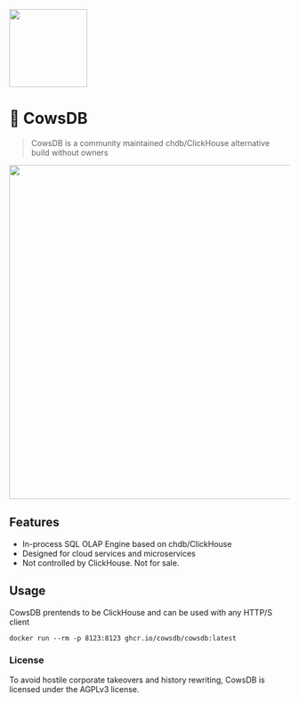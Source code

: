 <img src="https://github.com/cowsdb/cowsdb/assets/1423657/0df1c101-4f0b-46ac-b33f-aa06cb74f11a" width=140>

# 🐄 CowsDB 

> CowsDB is a community maintained chdb/ClickHouse alternative build without owners

<img src="https://github.com/cowsdb/cowsdb/assets/1423657/7d937499-9512-4a5f-b832-7a689112fc1e" width=600>

<!--
### Why not chdb?
> chdb was a great promise and we contributed to its inception and its bindings from the very beginning.<br>
> sadly it has been _"sold"_ by its main author to ClickHouse Inc. and is now controlled by a corporation.<br>
> This fork builds on the same technology stack without politics, redtape or hidden comemrcial interests.<br>

_Cows are peaceful and produce milk. Snakes bite with poison._

-->

> 
## Features
- In-process SQL OLAP Engine based on chdb/ClickHouse
- Designed for cloud services and microservices
- Not controlled by ClickHouse. Not for sale. 

## Usage

CowsDB prentends to be ClickHouse and can be used with any HTTP/S client

```
docker run --rm -p 8123:8123 ghcr.io/cowsdb/cowsdb:latest
```

### License
To avoid hostile corporate takeovers and history rewriting, CowsDB is licensed under the AGPLv3 license.
